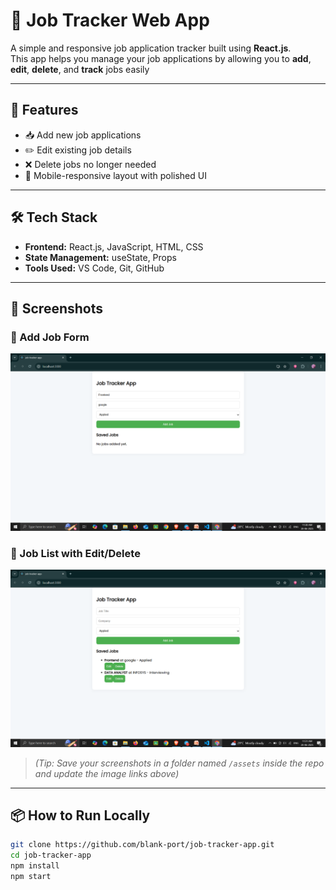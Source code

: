 # 🧾 Job Tracker Web App

A simple and responsive job application tracker built using **React.js**.  
This app helps you manage your job applications by allowing you to **add**, **edit**, **delete**, and **track** jobs easily

---

## 🚀 Features

- 📥 Add new job applications
- ✏️ Edit existing job details
- ❌ Delete jobs no longer needed
- 📱 Mobile-responsive layout with polished UI

---

## 🛠️ Tech Stack

- **Frontend:** React.js, JavaScript, HTML, CSS
- **State Management:** useState, Props
- **Tools Used:** VS Code, Git, GitHub

---

## 📸 Screenshots

### 🔹 Add Job Form
![Form Screenshot](./assets/form-screenshot.png)

### 🔹 Job List with Edit/Delete
![List Screenshot](./assets/list-screenshot.png)

> *(Tip: Save your screenshots in a folder named `/assets` inside the repo and update the image links above)*

---

## 📦 How to Run Locally

```bash
git clone https://github.com/blank-port/job-tracker-app.git
cd job-tracker-app
npm install
npm start
